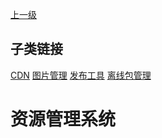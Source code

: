 [上一级](../)

## 子类链接
[CDN](/frontend/layerInfrastructure/systemResourceManagement/cdn) [图片管理](/frontend/layerInfrastructure/systemResourceManagement/image) [发布工具](/frontend/layerInfrastructure/systemResourceManagement/publishing) [离线包管理](/frontend/layerInfrastructure/systemResourceManagement/offlinePackageManagement) 
# 资源管理系统
